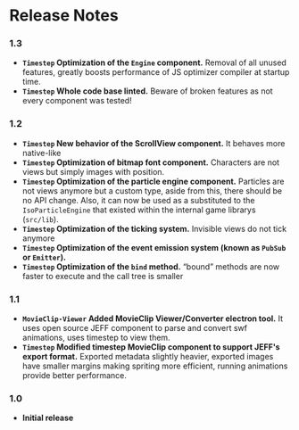 # Release Notes

### 1.3
- **`Timestep` Optimization of the `Engine` component.** Removal of all unused features, greatly boosts performance of JS optimizer compiler at startup time.
- **`Timestep` Whole code base linted.** Beware of broken features as not every component was tested!

### 1.2
- **`Timestep` New behavior of the ScrollView component.** It behaves more native-like
- **`Timestep` Optimization of bitmap font component.** Characters are not views but simply images with position.
- **`Timestep` Optimization of the particle engine component.** Particles are not views anymore but a custom type, aside from this, there should be no API change. Also, it can now be used as a substituted to the `IsoParticleEngine` that existed within the internal game librarys (`src/lib`).
- **`Timestep` Optimization of the ticking system.** Invisible views do not tick anymore
- **`Timestep` Optimization of the event emission system (known as `PubSub` or `Emitter`).**
- **`Timestep` Optimization of the `bind` method.** “bound” methods are now faster to execute and the call tree is smaller

### 1.1
- **`MovieClip-Viewer` Added MovieClip Viewer/Converter electron tool.** It uses open source JEFF component to parse and convert swf animations, uses timestep to view them.
- **`Timestep` Modified timestep MovieClip component to support JEFF's export format.** Exported metadata slightly heavier, exported images have smaller margins making spriting more efficient, running animations provide better performance.

### 1.0
- **Initial release**